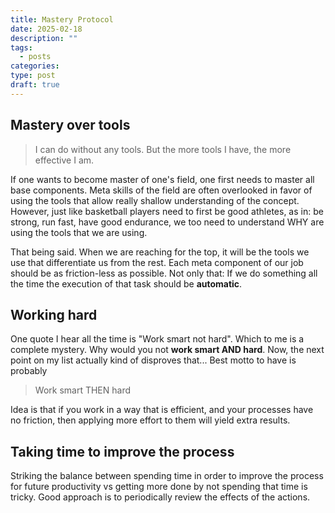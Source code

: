 ```yaml
---
title: Mastery Protocol
date: 2025-02-18
description: ""
tags:
  - posts
categories: 
type: post
draft: true
---
```


## Mastery over tools

> I can do without any tools. But the more tools I have, the more effective I am.

If one wants to become master of one's field, one first needs to master all base
components. Meta skills of the field are often overlooked in favor of using the
tools that allow really shallow understanding of the concept. However, just like
basketball players need to first be good athletes, as in: be strong, run fast, have 
good endurance, we too need to understand WHY are using the tools that we 
are using.

That being said. When we are reaching for the top, it will be the tools we use
that differentiate us from the rest. Each meta component of our job should 
be as friction-less as possible. Not only that: If we do something all the time
the execution of that task should be **automatic**. 

## Working hard

One quote I hear all the time is "Work smart not hard". Which to me is a
complete mystery. Why would you not **work smart AND hard**. Now, 
the next point on my list actually kind of disproves that...
Best motto to have is probably

> Work smart THEN hard

Idea is that if you work in a way that is efficient, and your processes have 
no friction, then applying more effort to them will yield extra results.

## Taking time to improve the process

Striking the balance between spending time in order to improve the process
for future productivity vs getting more done by not spending that time is
tricky. Good approach is to periodically review the effects of the actions.
